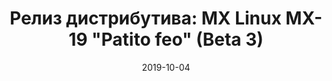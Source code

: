---
layout: post
title: "Релиз дистрибутива: MX Linux MX-19 \"Patito feo\" (Beta 3)"
date: 2019-10-04   
---